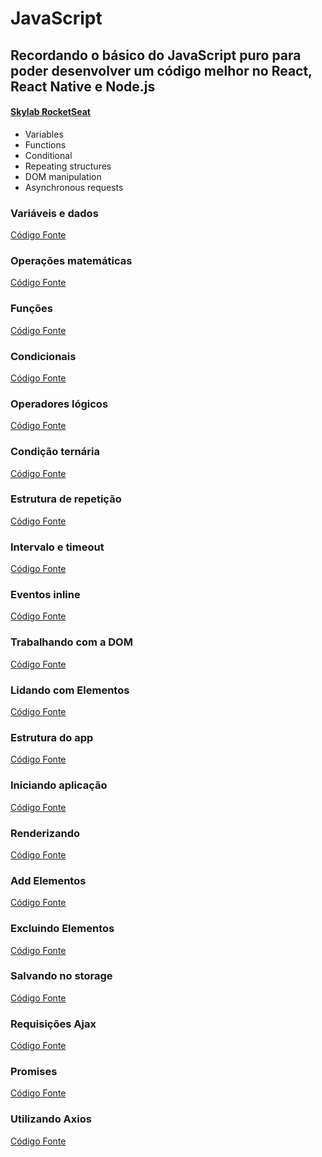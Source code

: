 # JavaScript

## Recordando o básico do JavaScript puro para poder desenvolver um código melhor no React, React Native e Node.js

#### [Skylab RocketSeat](https://skylab.rocketseat.com.br/)

* Variables
* Functions
* Conditional
* Repeating structures
* DOM manipulation
* Asynchronous requests

### Variáveis e dados
[Código Fonte](https://github.com/r-santtos/JavaScript-course-offered-by-Rocketseat/blob/master/Aula01/index.html)

### Operações matemáticas
[Código Fonte](https://github.com/r-santtos/JavaScript-course-offered-by-Rocketseat/blob/master/Aula02/index.html)

### Funções 
[Código Fonte](https://github.com/r-santtos/JavaScript-course-offered-by-Rocketseat/blob/master/Aula03/index.html)

### Condicionais
[Código Fonte](https://github.com/r-santtos/JavaScript-course-offered-by-Rocketseat/blob/master/Aula04/index.html)

### Operadores lógicos 
[Código Fonte](https://github.com/r-santtos/JavaScript-course-offered-by-Rocketseat/blob/master/Aula05/index.html)

### Condição ternária
[Código Fonte](https://github.com/r-santtos/JavaScript-course-offered-by-Rocketseat/blob/master/Aula06/index.html)

### Estrutura de repetição
[Código Fonte](https://github.com/r-santtos/JavaScript-course-offered-by-Rocketseat/blob/master/Aula07/index.html)

### Intervalo e timeout
[Código Fonte](https://github.com/r-santtos/JavaScript-course-offered-by-Rocketseat/blob/master/Aula08/index.html)

### Eventos inline
[Código Fonte](https://github.com/r-santtos/JavaScript-course-offered-by-Rocketseat/blob/master/Aula09/index.html)

### Trabalhando com a DOM
[Código Fonte](https://github.com/r-santtos/JavaScript-course-offered-by-Rocketseat/blob/master/Aula10/index.html)

### Lidando com Elementos
[Código Fonte](https://github.com/r-santtos/JavaScript-course-offered-by-Rocketseat/blob/master/Aula11/index.html)

### Estrutura do app
[Código Fonte](https://github.com/r-santtos/JavaScript-course-offered-by-Rocketseat/blob/master/Aula12/index.html)

### Iniciando aplicação
[Código Fonte](https://github.com/r-santtos/JavaScript-course-offered-by-Rocketseat/blob/master/Aula13/index.html)

### Renderizando
[Código Fonte](https://github.com/r-santtos/JavaScript-course-offered-by-Rocketseat/blob/master/Aula14/index.html)

### Add Elementos 
[Código Fonte](https://github.com/r-santtos/JavaScript-course-offered-by-Rocketseat/blob/master/Aula15/index.html)

### Excluindo Elementos
[Código Fonte](https://github.com/r-santtos/JavaScript-course-offered-by-Rocketseat/blob/master/Aula16/index.html)

### Salvando no storage
[Código Fonte](https://github.com/r-santtos/JavaScript-course-offered-by-Rocketseat/blob/master/Aula17/index.html)

### Requisições Ajax
[Código Fonte](https://github.com/r-santtos/JavaScript-course-offered-by-Rocketseat/blob/master/Aula18/index.html)

### Promises
[Código Fonte](https://github.com/r-santtos/JavaScript-course-offered-by-Rocketseat/blob/master/Aula19/index.html)

### Utilizando Axios
[Código Fonte](https://github.com/r-santtos/JavaScript-course-offered-by-Rocketseat/blob/master/Aula20/index.html)
